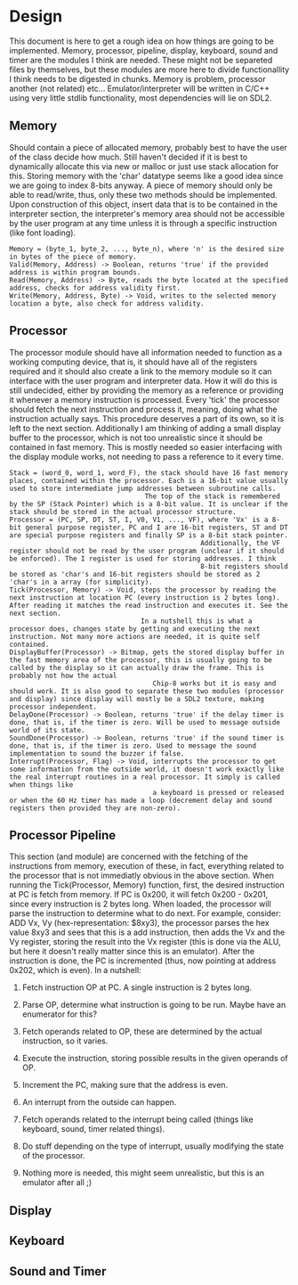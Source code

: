 Design
======

This document is here to get a rough idea on how things are going to be implemented. Memory, processor, pipeline, display, keyboard, sound and timer are the modules I think are needed. These might not be separeted files by themselves, but these modules are more here to divide functionallity I think needs to be digested in chunks. Memory is problem, processor another (not related) etc... Emulator/interpreter will be written in C/C++ using very little stdlib functionality, most dependencies will lie on SDL2.

Memory
------

Should contain a piece of allocated memory, probably best to have the user of the class decide how much. Still haven't decided if it is best to dynamically allocate this via new or malloc or just use stack allocation for this. Storing memory with the 'char' datatype seems like a good idea since we are going to index 8-bits anyway. A piece of memory should only be able to read/write, thus, only these two methods should be implemented. Upon construction of this object, insert data that is to be contained in the interpreter section, the interpreter's memory area should not be accessible by the user program at any time unless it is through a specific instruction (like font loading).

    Memory = (byte_1, byte_2, ..., byte_n), where 'n' is the desired size in bytes of the piece of memory.
    Valid(Memory, Address) -> Boolean, returns 'true' if the provided address is within program bounds.
    Read(Memory, Address) -> Byte, reads the byte located at the specified address, checks for address validity first.
    Write(Memory, Address, Byte) -> Void, writes to the selected memory location a byte, also check for address validity.

Processor
---------

The processor module should have all information needed to function as a working computing device, that is, it should have all of the registers required and it should also create a link to the memory module so it can interface with the user program and interpreter data. How it will do this is still undecided, either by providing the memory as a reference or providing it whenever a  memory instruction is processed. Every 'tick' the processor should fetch the next instruction and process it, meaning, doing what the instruction actually says. This procedure deserves a part of its own, so it is left to the next section. Additionally I am thinking of adding a small display buffer to the processor, which is not too unrealistic since it should be contained in fast memory. This is mostly needed so easier interfacing with the display module works, not needing to pass a reference to it every time.

    Stack = (word_0, word_1, word_F), the stack should have 16 fast memory places, contained within the processor. Each is a 16-bit value usually used to store intermediate jump addresses between subroutine calls.
                                      The top of the stack is remembered by the SP (Stack Pointer) which is a 8-bit value. It is unclear if the stack should be stored in the actual processor structure.
    Processor = (PC, SP, DT, ST, I, V0, V1, ..., VF), where 'Vx' is a 8-bit general purpose register, PC and I are 16-bit registers, ST and DT are special purpose registers and finally SP is a 8-bit stack pointer.
                                                    Additionally, the VF register should not be read by the user program (unclear if it should be enforced). The I register is used for storing addresses. I think
                                                    8-bit registers should be stored as 'char's and 16-bit registers should be stored as 2 'char's in a array (for simplicity).
    Tick(Processor, Memory) -> Void, steps the processor by reading the next instruction at location PC (every instruction is 2 bytes long). After reading it matches the read instruction and executes it. See the next section.
                                     In a nutshell this is what a processor does, changes state by getting and executing the next instruction. Not many more actions are needed, it is quite self contained.
    DisplayBuffer(Processor) -> Bitmap, gets the stored display buffer in the fast memory area of the processor, this is usually going to be called by the display so it can actually draw the frame. This is probably not how the actual
                                        Chip-8 works but it is easy and should work. It is also good to separate these two modules (processor and display) since display will mostly be a SDL2 texture, making processor independent.
    DelayDone(Processor) -> Boolean, returns 'true' if the delay timer is done, that is, if the timer is zero. Will be used to message outside world of its state.
    SoundDone(Processor) -> Boolean, returns 'true' if the sound timer is done, that is, if the timer is zero. Used to message the sound implementation to sound the buzzer if false.
    Interrupt(Processor, Flag) -> Void, interrupts the processor to get some information from the outside world, it doesn't work exactly like the real interrupt routines in a real processor. It simply is called when things like
                                        a keyboard is pressed or released or when the 60 Hz timer has made a loop (decrement delay and sound registers then provided they are non-zero).

Processor Pipeline
------------------

This section (and module) are concerned with the fetching of the instructions from memory, execution of these, in fact, everything related to the processor that is not immediatly obvious in the above section. When running the Tick(Processor, Memory) function, first, the desired instruction at PC is fetch from memory. If PC is 0x200, it will fetch 0x200 - 0x201, since every instruction is 2 bytes long. When loaded, the processor will parse the instruction to determine what to do next. For example, consider: ADD Vx, Vy (hex-representation: $8xy3), the processor parses the hex value 8xy3 and sees that this is a add instruction, then adds the Vx and the Vy register, storing the result into the Vx register (this is done via the ALU, but here it doesn't really matter since this is an emulator). After the instruction is done, the PC is incremented (thus, now pointing at address 0x202, which is even). In a nutshell:

1. Fetch instruction OP at PC. A single instruction is 2 bytes long.
2. Parse OP, determine what instruction is going to be run. Maybe have an enumerator for this?
3. Fetch operands related to OP, these are determined by the actual instruction, so it varies.
4. Execute the instruction, storing possible results in the given operands of OP.
5. Increment the PC, making sure that the address is even.

1. An interrupt from the outside can happen.
2. Fetch operands related to the interrupt being called (things like keyboard, sound, timer related things).
3. Do stuff depending on the type of interrupt, usually modifying the state of the processor.
4. Nothing more is needed, this might seem unrealistic, but this is an emulator after all ;)

Display
-------

Keyboard
--------

Sound and Timer
---------------

